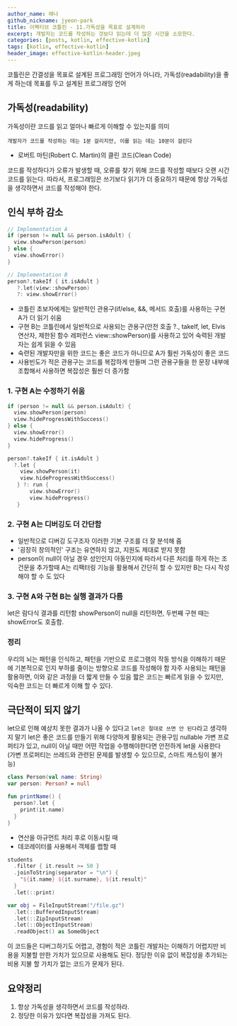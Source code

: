 ```yaml
---
author_name: 애나
github_nickname: jyeon-park
title: 이펙티브 코틀린 - 11.가독성을 목표로 설계하라
excerpt: 개발자는 코드를 작성하는 것보다 읽는데 더 많은 시간을 소모한다.
categories: [posts, kotlin, effective-kotlin]
tags: [kotlin, effective-kotlin]
header_image: effective-kotlin-header.jpeg
---
```


코틀린은 간결성을 목표로 설계된 프로그래밍 언어가 아니라, 가독성(readability)을 좋게 하는데 목표를 두고 설계된 프로그래밍 언어

## 가독성(readability)

가독성이란 코드를 읽고 얼마나 빠르게 이해할 수 있는지를 의미

`개발자가 코드를 작성하는 데는 1분 걸리지만, 이를 읽는 데는 10분이 걸린다`
- 로버트 마틴(Robert C. Martin)의 클린 코드(Clean Code)

코드를 작성하다가 오류가 발생할 때, 오류를 찾기 위해 코드를 작성할 때보다 오랜 시간 코드를 읽는다.
따라서, 프로그래밍은 쓰기보다 읽기가 더 중요하기 때문에 항상 가독성을 생각하면서 코드를 작성해야 한다.

## 인식 부하 감소

```kotlin
// Implementation A
if (person != null && person.isAdult) { 
  view.showPerson(person)
} else {
  view.showError()
}

// Implementation B
person?.takeIf { it.isAdult }
   ?.let(view::showPerson)
   ?: view.showError()
```
- 코틀린 초보자에게는 일반적인 관용구(if/else, &&, 메서드 호출)를 사용하는 구현 A가 더 읽기 쉬움
- 구현 B는 코틀린에서 일반적으로 사용되는 관용구(안전 호출 ?., takeIf, let, Elvis 연산자, 제한된 함수 레퍼런스 view::showPerson)를 사용하고 있어 숙력된 개발자는 쉽게 읽을 수 있음
- 숙련된 개발자만을 위한 코드는 좋은 코드가 아니므로 A가 훨씬 가독성이 좋은 코드
- 사용빈도가 적은 관용구는 코드를 복잡하게 만들며 그런 관용구들을 한 문장 내부에 조합해서 사용하면 복잡성은 훨씬 더 증가함

### 1. 구현 A는 수정하기 쉬움
```kotlin
if (person != null && person.isAdult) { 
  view.showPerson(person) 
  view.hideProgressWithSuccess()
} else { 
  view.showError() 
  view.hideProgress()
}

person?.takeIf { it.isAdult } 
  ?.let {
    view.showPerson(it)
    view.hideProgressWithSuccess()
   } ?: run {
       view.showError()
       view.hideProgress()
   }
```

### 2. 구현 A는 디버깅도 더 간단함 
- 일반적으로 디버깅 도구조자 이러한 기본 구조를 더 잘 분석해 줌
- '굉장히 창의적인' 구조는 유연하지 않고, 지원도 제대로 받지 못함
- person이 null이 아닐 경우 성인인지 아동인지에 따라서 다른 처리를 하게 하는 조건문을 추가할때 A는 리팩터링 기능을 활용해서 간단히 할 수 있지만 B는 다시 작성해야 할 수 도 있다

### 3. 구현 A와 구현 B는 실행 결과가 다름
let은 람다식 결과를 리턴함
showPerson이 null을 리턴하면, 두번째 구현 때는 showError도 호출함.

### 정리
우리의 뇌는 패턴을 인식하고, 패턴을 기반으로 프로그램의 작동 방식을 이해하기 때문에 기본적으로 인지 부하를 줄이는 방향으로 코드를 작성해야 함
자주 사용되는 패턴을 활용하면, 이와 같은 과정을 더 짧게 만들 수 있음
짧은 코드는 빠르게 읽을 수 있지만, 익숙한 코드는 더 빠르게 이해 할 수 있다.


## 극단적이 되지 않기
let으로 인해 예상치 못한 결과가 나올 수 있다고 `let은 절대로 쓰면 안 된다`라고 생각하지 말기
let은 좋은 코드를 만들기 위해 다양하게 활용되는 관용구임
nullable 가변 프로퍼티가 있고, null이 아닐 때만 어떤 작업을 수행해야한다면 안전하게 let을 사용한다
(가변 프로퍼티는 쓰레드와 관련된 문제를 발생할 수 있으므로, 스마트 캐스팅이 불가능)

```kotlin
class Person(val name: String) 
var person: Person? = null

fun printName() { 
  person?.let {
    print(it.name)
  }
}
```

- 연산을 아규먼트 처리 후로 이동시킬 때
- 데코레이터를 사용해서 객체를 랩할 때

```kotlin
students
  .filter { it.result >= 50 }
  .joinToString(separator = "\n") {
    "${it.name} ${it.surname}, ${it.result}"
  }
  .let(::print)

var obj = FileInputStream("/file.gz") 
  .let(::BufferedInputStream) 
  .let(::ZipInputStream) 
  .let(::ObjectInputStream) 
  .readObject() as SomeObject
```

이 코드들은 디버그하기도 어렵고, 경험이 적은 코틀린 개발자는 이해하기 어렵지만 비용을 지불할 만한 가치가 있으므로 사용해도 된다.
정당한 이유 없이 복잡성을 추가되는 비용 지불 할 가치가 없는 코드가 문제가 된다.

## 요약정리
1. 항상 가독성을 생각하면서 코드를 작성하라.
2. 정당한 이유가 있다면 복잡성을 가져도 된다.
